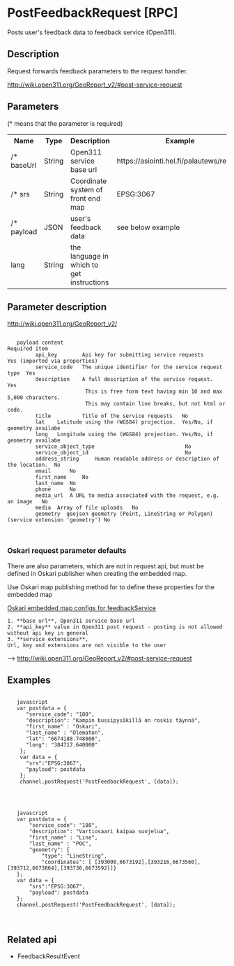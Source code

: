 # PostFeedbackRequest [RPC]

Posts user's feedback data to feedback service (Open311).

## Description

Request forwards feedback parameters to the request handler.

http://wiki.open311.org/GeoReport_v2/#post-service-request

## Parameters

(* means that the parameter is required)

<table class="table">
<tr>
  <th> Name</th><th> Type</th><th> Description</th><th> Example</th><th> Details</th>
</tr>
<tr>
  <td>/* baseUrl </td><td> String </td><td> Open311 service base url</td><td>https://asiointi.hel.fi/palautews/rest/v1 </td><td> </td>
</tr>
<tr>
  <td>/* srs </td><td> String </td><td> Coordinate system of front end map</td><td>EPSG:3067 </td><td> </td>
</tr>
<tr>
  <td>/* payload </td><td> JSON </td><td> user's feedback data </td><td>see below example</td><td>http://wiki.open311.org/GeoReport_v2/#post-service-request</td>
</tr>


<tr>
  <td> lang </td><td> String </td><td> the language in which to get instructions </td><td> </td><td> </td>
</tr>
</table>


## Parameter description

http://wiki.open311.org/GeoReport_v2/

<pre class="event-code-block">
<code>
   payload content                                                  Required item
         api_key 	    Api key for submitting service requests 	        Yes (imported via properties)
         service_code 	The unique identifier for the service request type 	Yes
         description 	A full description of the service request. 	        Yes
                         This is free form text having min 10 and max 5,000 characters.
                         This may contain line breaks, but not html or code.
         title       	Title of the service requests 	No
         lat 	Latitude using the (WGS84) projection. 	Yes/No, if geometry availabe
         long 	Longitude using the (WGS84) projection. Yes/No, if geometry availabe
         service_object_type                             No
         service_object_id                               No
         address_string 	Human readable address or description of the location. 	No
         email 	 	No
         first_name 	No
         last_name 	No
         phone 	 	No
         media_url 	A URL to media associated with the request, e.g. an image 	No
         media 	Array of file uploads 	No
         geometry  geojson geometry (Point, LineString or Polygon) (service extension 'geometry') No

</code>
</pre>


### Oskari request parameter defaults
There are also parameters, which are not in request api, but must be defined in Oskari publisher when creating the embedded map.

Use Oskari map publishing method for to define these properties for the embedded map

<u>Oskari embedded map configs for feedbackService</u>

    1. **base url**, Open311 service base url
    2. **api_key** value in Open311 post request - posting is not allowed without api key in general
    3. **service extensions**,
    Url, key and extensions are not visible to the user

 --> http://wiki.open311.org/GeoReport_v2/#post-service-request

## Examples

<pre class="event-code-block">
<code>
   javascript
   var postdata = {
      "service_code": "180",
      "description": "Kampin bussipysäkillä on roskis täynnä",
      "first_name" : "Oskari",
      "last_name" : "Olematon",
      "lat": "6674188.748000",
      "long": "384717.640000"
    };
    var data = {
      "srs":"EPSG:3067",
      "payload": postdata
    };
    channel.postRequest('PostFeedbackRequest', [data]);

</code>
</pre>

<pre class="event-code-block">
<code>
   javascript
   var postdata = {
       "service_code": "180",
       "description": "Vartiosaari kaipaa suojelua",
       "first_name" : "Line",
       "last_name" : "POC",
       "geometry": {
           "type": "LineString",
           "coordinates": [ [393000,6673192],[393216,6673560],[393712,6673864],[393736,6673592]]}
   };
   var data = {
       "srs":"EPSG:3067",
       "payload": postdata
   };
   channel.postRequest('PostFeedbackRequest', [data]);

</code>
</pre>

## Related api

- FeedbackResultEvent